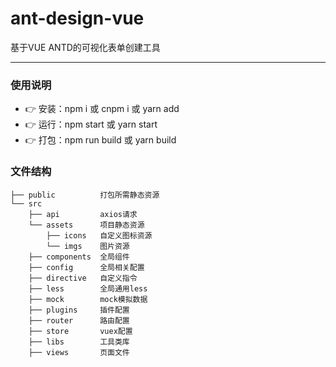 # ant-design-vue
基于VUE ANTD的可视化表单创建工具

---

### 使用说明

- :point_right: 安装：npm i 或 cnpm i 或 yarn add
- :point_right: 运行：npm start 或 yarn start
- :point_right: 打包：npm run build 或 yarn build

### 文件结构

```shell
├── public          打包所需静态资源
└── src
    ├── api         axios请求
    └── assets      项目静态资源
        ├── icons   自定义图标资源
        └── imgs    图片资源
    ├── components  全局组件
    ├── config      全局相关配置
    ├── directive   自定义指令
    ├── less        全局通用less
    ├── mock        mock模拟数据
    ├── plugins     插件配置
    ├── router      路由配置
    ├── store       vuex配置
    ├── libs        工具类库
    ├── views       页面文件
```
